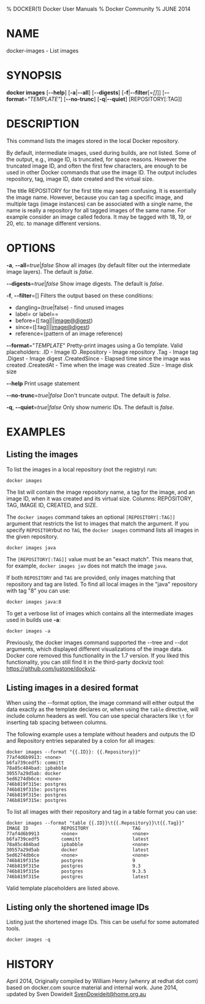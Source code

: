 % DOCKER(1) Docker User Manuals
% Docker Community
% JUNE 2014
# NAME
docker-images - List images

# SYNOPSIS
**docker images**
[**--help**]
[**-a**|**--all**]
[**--digests**]
[**-f**|**--filter**[=*[]*]]
[**--format**=*"TEMPLATE"*]
[**--no-trunc**]
[**-q**|**--quiet**]
[REPOSITORY[:TAG]]

# DESCRIPTION
This command lists the images stored in the local Docker repository.

By default, intermediate images, used during builds, are not listed. Some of the
output, e.g., image ID, is truncated, for space reasons. However the truncated
image ID, and often the first few characters, are enough to be used in other
Docker commands that use the image ID. The output includes repository, tag, image
ID, date created and the virtual size.

The title REPOSITORY for the first title may seem confusing. It is essentially
the image name. However, because you can tag a specific image, and multiple tags
(image instances) can be associated with a single name, the name is really a
repository for all tagged images of the same name. For example consider an image
called fedora. It may be tagged with 18, 19, or 20, etc. to manage different
versions.

# OPTIONS
**-a**, **--all**=*true*|*false*
   Show all images (by default filter out the intermediate image layers). The default is *false*.

**--digests**=*true*|*false*
   Show image digests. The default is *false*.

**-f**, **--filter**=[]
   Filters the output based on these conditions:
   - dangling=(true|false) - find unused images
   - label=<key> or label=<key>=<value>
   - before=(<image-name>[:tag]|<image-id>|<image@digest>)
   - since=(<image-name>[:tag]|<image-id>|<image@digest>)
   - reference=(pattern of an image reference)

**--format**="*TEMPLATE*"
   Pretty-print images using a Go template.
   Valid placeholders:
      .ID - Image ID
      .Repository - Image repository
      .Tag - Image tag
      .Digest - Image digest
      .CreatedSince - Elapsed time since the image was created
      .CreatedAt - Time when the image was created
      .Size - Image disk size

**--help**
  Print usage statement

**--no-trunc**=*true*|*false*
   Don't truncate output. The default is *false*.

**-q**, **--quiet**=*true*|*false*
   Only show numeric IDs. The default is *false*.

# EXAMPLES

## Listing the images

To list the images in a local repository (not the registry) run:

    docker images

The list will contain the image repository name, a tag for the image, and an
image ID, when it was created and its virtual size. Columns: REPOSITORY, TAG,
IMAGE ID, CREATED, and SIZE.

The `docker images` command takes an optional `[REPOSITORY[:TAG]]` argument
that restricts the list to images that match the argument. If you specify
`REPOSITORY`but no `TAG`, the `docker images` command lists all images in the
given repository.

    docker images java

The `[REPOSITORY[:TAG]]` value must be an "exact match". This means that, for example,
`docker images jav` does not match the image `java`.

If both `REPOSITORY` and `TAG` are provided, only images matching that
repository and tag are listed.  To find all local images in the "java"
repository with tag "8" you can use:

    docker images java:8

To get a verbose list of images which contains all the intermediate images
used in builds use **-a**:

    docker images -a

Previously, the docker images command supported the --tree and --dot arguments,
which displayed different visualizations of the image data. Docker core removed
this functionality in the 1.7 version. If you liked this functionality, you can
still find it in the third-party dockviz tool: https://github.com/justone/dockviz.

## Listing images in a desired format

When using the --format option, the image command will either output the data 
exactly as the template declares or, when using the `table` directive, will 
include column headers as well. You can use special characters like `\t` for
inserting tab spacing between columns. 

The following example uses a template without headers and outputs the ID and 
Repository entries separated by a colon for all images:

    docker images --format "{{.ID}}: {{.Repository}}"
    77af4d6b9913: <none>
    b6fa739cedf5: committ
    78a85c484bad: ipbabble
    30557a29d5ab: docker
    5ed6274db6ce: <none>
    746b819f315e: postgres
    746b819f315e: postgres
    746b819f315e: postgres
    746b819f315e: postgres

To list all images with their repository and tag in a table format you can use:

    docker images --format "table {{.ID}}\t{{.Repository}}\t{{.Tag}}"
    IMAGE ID            REPOSITORY                TAG
    77af4d6b9913        <none>                    <none>
    b6fa739cedf5        committ                   latest
    78a85c484bad        ipbabble                  <none>
    30557a29d5ab        docker                    latest
    5ed6274db6ce        <none>                    <none>
    746b819f315e        postgres                  9
    746b819f315e        postgres                  9.3
    746b819f315e        postgres                  9.3.5
    746b819f315e        postgres                  latest

Valid template placeholders are listed above.

## Listing only the shortened image IDs

Listing just the shortened image IDs. This can be useful for some automated
tools.

    docker images -q

# HISTORY
April 2014, Originally compiled by William Henry (whenry at redhat dot com)
based on docker.com source material and internal work.
June 2014, updated by Sven Dowideit <SvenDowideit@home.org.au>
